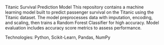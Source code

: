 Titanic Survival Prediction Model
This repository contains a machine learning model built to predict passenger survival on the Titanic using the Titanic dataset. The model preprocesses data with imputation, encoding, and scaling, then trains a Random Forest Classifier for high accuracy. Model evaluation includes accuracy score metrics to assess performance.

Technologies: Python, Scikit-Learn, Pandas, NumPy
